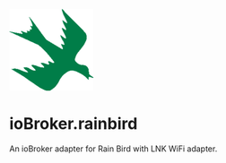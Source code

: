 ![Logo](admin/rainbird.png)

# ioBroker.rainbird


An ioBroker adapter for Rain Bird with LNK WiFi adapter.
